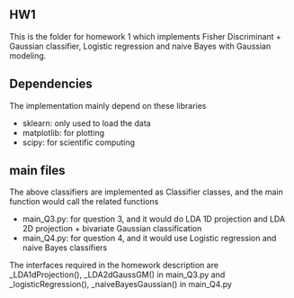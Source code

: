 ## HW1
This is the folder for homework 1 which implements Fisher Discriminant + Gaussian classifier, Logistic regression and naive Bayes with Gaussian modeling.

## Dependencies
The implementation mainly depend on these libraries
- sklearn: only used to load the data
- matplotlib: for plotting
- scipy: for scientific computing

## main files
The above classifiers are implemented as Classifier classes, and the main function would call the related functions
- main_Q3.py: for question 3, and it would do LDA 1D projection and LDA 2D projection + bivariate Gaussian classification
- main_Q4.py: for question 4, and it would use Logistic regression and naive Bayes classifiers

The interfaces required in the homework description are _LDA1dProjection(), _LDA2dGaussGM() in main_Q3.py and _logisticRegression(), _naiveBayesGaussian() in main_Q4.py
